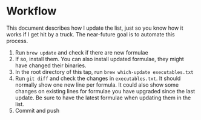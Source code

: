 # Workflow

This document describes how I update the list, just so you know how it works if
I get hit by a truck. The near-future goal is to automate this process.

1. Run `brew update` and check if there are new formulae
2. If so, install them. You can also install updated formulae, they might have
   changed their binaries.
3. In the root directory of this tap, run `brew which-update executables.txt`
4. Run `git diff` and check the changes in `executables.txt`. It should
   normally show one new line per formula. It could also show some changes on
   existing lines for formulae you have upgraded since the last update. Be sure
   to have the latest formulae when updating them in the list.
5. Commit and push
